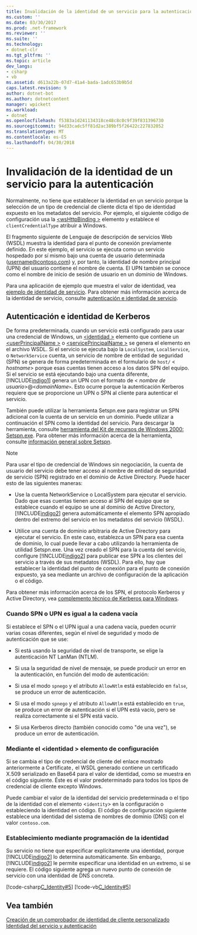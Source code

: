 ```yaml
---
title: Invalidación de la identidad de un servicio para la autenticación
ms.custom: ''
ms.date: 03/30/2017
ms.prod: .net-framework
ms.reviewer: ''
ms.suite: ''
ms.technology:
- dotnet-clr
ms.tgt_pltfrm: ''
ms.topic: article
dev_langs:
- csharp
- vb
ms.assetid: d613a22b-07d7-41a4-bada-1adc653b9b5d
caps.latest.revision: 9
author: dotnet-bot
ms.author: dotnetcontent
manager: wpickett
ms.workload:
- dotnet
ms.openlocfilehash: f5383a1d241134318ce48c8c0c9f39f831396730
ms.sourcegitcommit: 94d33cadc5ff81d2ac389bf5f26422c227832052
ms.translationtype: MT
ms.contentlocale: es-ES
ms.lasthandoff: 04/30/2018
---
```

# <a name="overriding-the-identity-of-a-service-for-authentication"></a>Invalidación de la identidad de un servicio para la autenticación
Normalmente, no tiene que establecer la identidad en un servicio porque la selección de un tipo de credencial de cliente dicta el tipo de identidad expuesto en los metadatos del servicio. Por ejemplo, el siguiente código de configuración usa la [ \<wsHttpBinding >](../../../../docs/framework/configure-apps/file-schema/wcf/wshttpbinding.md) elemento y establece el `clientCredentialType` atribuir a Windows.  
  
  
  
 El fragmento siguiente de Lenguaje de descripción de servicios Web (WSDL) muestra la identidad para el punto de conexión previamente definido. En este ejemplo, el servicio se ejecuta como un servicio hospedado por sí mismo bajo una cuenta de usuario determinada (username@contoso.com) y, por tanto, la identidad de nombre principal (UPN) del usuario contiene el nombre de cuenta. El UPN también se conoce como el nombre de inicio de sesión de usuario en un dominio de Windows.  
  
  
  
 Para una aplicación de ejemplo que muestra el valor de identidad, vea [ejemplo de identidad de servicio](../../../../docs/framework/wcf/samples/service-identity-sample.md). Para obtener más información acerca de la identidad de servicio, consulte [autenticación e identidad de servicio](../../../../docs/framework/wcf/feature-details/service-identity-and-authentication.md).  
  
## <a name="kerberos-authentication-and-identity"></a>Autenticación e identidad de Kerberos  
 De forma predeterminada, cuando un servicio está configurado para usar una credencial de Windows, un [ \<identidad >](../../../../docs/framework/configure-apps/file-schema/wcf/identity.md) elemento que contiene un [ \<userPrincipalName >](../../../../docs/framework/configure-apps/file-schema/wcf/userprincipalname.md) o [ \<servicePrincipalName >](../../../../docs/framework/configure-apps/file-schema/wcf/serviceprincipalname.md) se genera el elemento en el archivo WSDL. Si el servicio se ejecuta bajo la `LocalSystem`, `LocalService`, o `NetworkService` cuenta, un servicio de nombre de entidad de seguridad (SPN) se genera de forma predeterminada en el formulario de `host/` \< *hostname*> porque esas cuentas tienen acceso a los datos SPN del equipo. Si el servicio se está ejecutando bajo una cuenta diferente, [!INCLUDE[indigo1](../../../../includes/indigo1-md.md)] genera un UPN con el formato de \< *nombre de usuario*>@<*domainName*`>`. Esto ocurre porque la autenticación Kerberos requiere que se proporcione un UPN o SPN al cliente para autenticar el servicio.  
  
 También puede utilizar la herramienta Setspn.exe para registrar un SPN adicional con la cuenta de un servicio en un dominio. Puede utilizar a continuación el SPN como la identidad del servicio. Para descargar la herramienta, consulte [herramienta del Kit de recursos de Windows 2000: Setspn.exe](http://go.microsoft.com/fwlink/?LinkId=91752). Para obtener más información acerca de la herramienta, consulte [información general sobre Setspn](http://go.microsoft.com/fwlink/?LinkId=61374).  
  
> [!NOTE]
>  Para usar el tipo de credencial de Windows sin negociación, la cuenta de usuario del servicio debe tener acceso al nombre de entidad de seguridad de servicio (SPN) registrado en el dominio de Active Directory. Puede hacer esto de las siguientes maneras:  
  
-   Use la cuenta NetworkService o LocalSystem para ejecutar el servicio. Dado que esas cuentas tienen acceso al SPN del equipo que se establece cuando el equipo se une al dominio de Active Directory, [!INCLUDE[indigo2](../../../../includes/indigo2-md.md)] genera automáticamente el elemento SPN apropiado dentro del extremo del servicio en los metadatos del servicio (WSDL).  
  
-   Utilice una cuenta de dominio arbitraria de Active Directory para ejecutar el servicio. En este caso, establezca un SPN para esa cuenta de dominio, lo cual puede llevar a cabo utilizando la herramienta de utilidad Setspn.exe. Una vez creado el SPN para la cuenta del servicio, configure [!INCLUDE[indigo2](../../../../includes/indigo2-md.md)] para publicar ese SPN a los clientes del servicio a través de sus metadatos (WSDL). Para ello, hay que establecer la identidad del punto de conexión para el punto de conexión expuesto, ya sea mediante un archivo de configuración de la aplicación o el código.  
  
 Para obtener más información acerca de los SPN, el protocolo Kerberos y Active Directory, vea [complemento técnico de Kerberos para Windows](http://go.microsoft.com/fwlink/?LinkId=88330).  
  
### <a name="when-spn-or-upn-equals-the-empty-string"></a>Cuando SPN o UPN es igual a la cadena vacía  
 Si establece el SPN o el UPN igual a una cadena vacía, pueden ocurrir varias cosas diferentes, según el nivel de seguridad y modo de autenticación que se use:  
  
-   Si está usando la seguridad de nivel de transporte, se elige la autenticación NT LanMan (NTLM).  
  
-   Si usa la seguridad de nivel de mensaje, se puede producir un error en la autenticación, en función del modo de autenticación:  
  
-   Si usa el modo `spnego` y el atributo `AllowNtlm` está establecido en `false`, se produce un error de autenticación.  
  
-   Si usa el modo `spnego` y el atributo `AllowNtlm` está establecido en `true`, se produce un error de autenticación si el UPN está vacío, pero se realiza correctamente si el SPN está vacío.  
  
-   Si usa Kerberos directo (también conocido como "de una vez"), se produce un error de autenticación.  
  
### <a name="using-the-identity-element-in-configuration"></a>Mediante el \<identidad > elemento de configuración  
 Si se cambia el tipo de credencial de cliente del enlace mostrado anteriormente a Certificate`,` el WSDL generado contiene un certificado X.509 serializado en Base64 para el valor de identidad, como se muestra en el código siguiente. Éste es el valor predeterminado para todos los tipos de credencial de cliente excepto Windows.  
  
  
  
 Puede cambiar el valor de la identidad del servicio predeterminada o el tipo de la identidad con el elemento <`identity`> en la configuración o estableciendo la identidad en código. El código de configuración siguiente establece una identidad del sistema de nombres de dominio (DNS) con el valor `contoso.com`.  
  
  
  
### <a name="setting-identity-programmatically"></a>Establecimiento mediante programación de la identidad  
 Su servicio no tiene que especificar explícitamente una identidad, porque [!INCLUDE[indigo2](../../../../includes/indigo2-md.md)] lo determina automáticamente. Sin embargo, [!INCLUDE[indigo2](../../../../includes/indigo2-md.md)] le permite especificar una identidad en un extremo, si se requiere. El código siguiente agrega un nuevo punto de conexión de servicio con una identidad de DNS concreta.  
  
 [!code-csharp[C_Identity#5](../../../../samples/snippets/csharp/VS_Snippets_CFX/c_identity/cs/source.cs#5)]
 [!code-vb[C_Identity#5](../../../../samples/snippets/visualbasic/VS_Snippets_CFX/c_identity/vb/source.vb#5)]  
  
## <a name="see-also"></a>Vea también  
 [Creación de un comprobador de identidad de cliente personalizado](../../../../docs/framework/wcf/extending/how-to-create-a-custom-client-identity-verifier.md)  
 [Identidad del servicio y autenticación](../../../../docs/framework/wcf/feature-details/service-identity-and-authentication.md)
